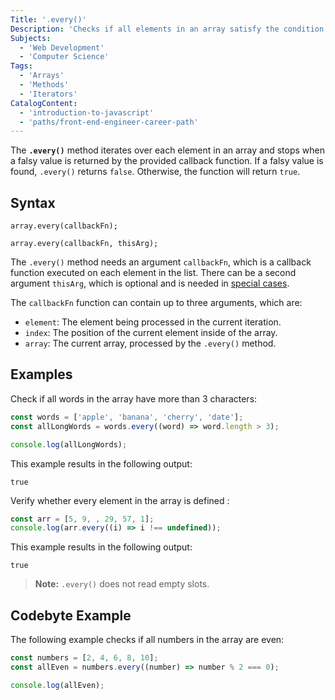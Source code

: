 ```yaml
---
Title: '.every()'
Description: 'Checks if all elements in an array satisfy the condition specified by the given function.'
Subjects:
  - 'Web Development'
  - 'Computer Science'
Tags:
  - 'Arrays'
  - 'Methods'
  - 'Iterators'
CatalogContent:
  - 'introduction-to-javascript'
  - 'paths/front-end-engineer-career-path'
---
```


The **`.every()`** method iterates over each element in an array and stops when a falsy value is returned by the provided callback function. If a falsy value is found, `.every()` returns `false`. Otherwise, the function will return `true`.

## Syntax

```pseudo
array.every(callbackFn);

array.every(callbackFn, thisArg);
```

The `.every()` method needs an argument `callbackFn`, which is a callback function executed on each element in the list. There can be a second argument `thisArg`, which is optional and is needed in [special cases](https://www.codecademy.com/resources/docs/javascript/this).

The `callbackFn` function can contain up to three arguments, which are:

- `element`: The element being processed in the current iteration.
- `index`: The position of the current element inside of the array.
- `array`: The current array, processed by the `.every()` method.

## Examples

Check if all words in the array have more than 3 characters:

```js
const words = ['apple', 'banana', 'cherry', 'date'];
const allLongWords = words.every((word) => word.length > 3);

console.log(allLongWords);
```

This example results in the following output:

```shell
true
```

Verify whether every element in the array is defined :

```js
const arr = [5, 9, , 29, 57, 1];
console.log(arr.every((i) => i !== undefined));
```

This example results in the following output:

```shell
true
```

> **Note:** `.every()` does not read empty slots.

## Codebyte Example

The following example checks if all numbers in the array are even:

```js
const numbers = [2, 4, 6, 8, 10];
const allEven = numbers.every((number) => number % 2 === 0);

console.log(allEven);
```
